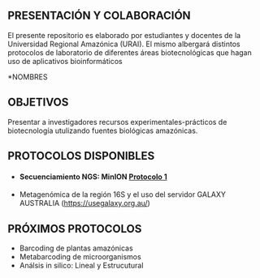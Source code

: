 ## PRESENTACIÓN Y COLABORACIÓN

El presente repositorio es elaborado por estudiantes y docentes de la Universidad Regional Amazónica (URAI). El mismo albergará distintos protocolos de laboratorio de diferentes áreas biotecnológicas que hagan uso de aplicativos bioinformáticos

*NOMBRES

## OBJETIVOS

Presentar a investigadores recursos experimentales-prácticos de biotecnología utulizando fuentes biológicas amazónicas.

## PROTOCOLOS DISPONIBLES

* #### Secuenciamiento NGS: MinION [Protocolo 1](bioinfo-ikiam/bioinfo.txt)
* Metagenómica de la región 16S y el uso del servidor GALAXY AUSTRALIA (https://usegalaxy.org.au/)

## PRÓXIMOS PROTOCOLOS

* Barcoding de plantas amazónicas
* Metabarcoding de microorganismos
* Análsis in silico: Lineal y Estrucutural
